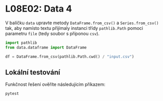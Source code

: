 # L08E02: Data 4
V balíčku `data` upravte metody `DataFrame.from_csv()` a `Series.from_csv()` tak, aby namísto textu přijímaly instanci třídy `pathlib.Path` pomoci parametru `file` (tedy soubor s příponou `csv`).

```python
import pathlib
from data.dataframe import DataFrame

df = DataFrame.from_csv(pathlib.Path.cwd() / "input.csv")
```

## Lokální testování
Funkčnost řešení ověříte následujícím příkazem:

```bash
pytest
```
